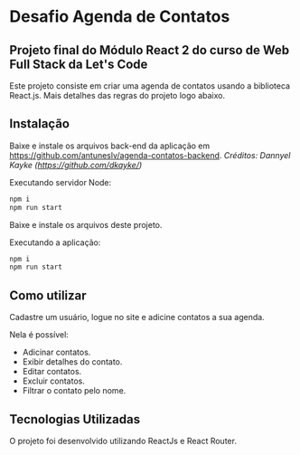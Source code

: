 # Desafio Agenda de Contatos

## Projeto final do Módulo React 2 do curso de Web Full Stack da Let's Code

Este projeto consiste em criar uma agenda de contatos usando a biblioteca React.js.
Mais detalhes das regras do projeto logo abaixo.

## Instalação

Baixe e instale os arquivos back-end da aplicação em https://github.com/antuneslv/agenda-contatos-backend.
*Créditos: Dannyel Kayke (https://github.com/dkayke/)*

Executando servidor Node:
```sh
npm i
npm run start
```
Baixe e instale os arquivos deste projeto.

Executando a aplicação:
```sh
npm i
npm run start
```

## Como utilizar

Cadastre um usuário, logue no site e adicine contatos a sua agenda.

Nela é possível:
- Adicinar contatos.
- Exibir detalhes do contato.
- Editar contatos.
- Excluir contatos.
- Filtrar o contato pelo nome.

## Tecnologias Utilizadas

O projeto foi desenvolvido utilizando ReactJs e React Router.

